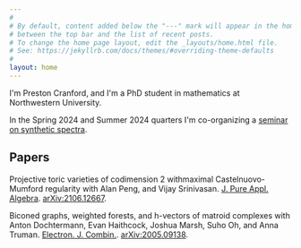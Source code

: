 ```yaml
---
#
# By default, content added below the "---" mark will appear in the home page
# between the top bar and the list of recent posts.
# To change the home page layout, edit the _layouts/home.html file.
# See: https://jekyllrb.com/docs/themes/#overriding-theme-defaults
#
layout: home
---
```

I'm Preston Cranford, and I'm a PhD student in mathematics at Northwestern University.

In the Spring 2024 and Summer 2024 quarters I'm co-organizing a [seminar on synthetic spectra](https://sites.northwestern.edu/syntheticspectraseminar/).

## Papers

Projective toric varieties of codimension 2 withmaximal Castelnuovo-Mumford regularity with Alan Peng, and Vijay Srinivasan. [J. Pure Appl. Algebra](https://doi.org/10.1016/j.jpaa.2022.107162). [arXiv:2106.12667](https://arxiv.org/abs/2106.12667).

Biconed graphs, weighted forests, and h-vectors of matroid complexes with Anton Dochtermann, Evan Haithcock, Joshua Marsh, Suho Oh, and Anna Truman. [Electron. J. Combin.](https://doi.org/10.37236/9849). [arXiv:2005.09138](https://arxiv.org/abs/2005.09138).
